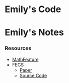 # Emily's Code

# Emily's Notes

### Resources

-   [MathFeature](https://github.com/Bonidia/MathFeature?tab=readme-ov-file)
-   FEGS
    -   [Paper](https://bmcbioinformatics.biomedcentral.com/articles/10.1186/s12859-021-04223-3)
    -   [Source Code](https://sourceforge.net/projects/transcriptomeassembly/files/Feature%20Extraction/)
